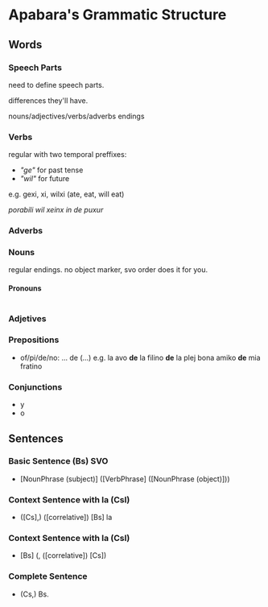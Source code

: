# Apabara's Grammatic Structure

## Words

### Speech Parts

need to define speech parts.

differences they'll have. 

nouns/adjectives/verbs/adverbs endings

### Verbs

regular with two temporal preffixes:

* *"ge"* for past tense
* *"wil"* for future

e.g. gexi, xi, wilxi (ate, eat, will eat)

*porabili wil xeinx in de puxur*

### Adverbs

### Nouns

regular endings. no object marker, svo order does it for you.

#### Pronouns

<table style="text-align:center">
  
</table>

### Adjetives

### Prepositions

* of/pi/de/no: ... de (...)
e.g. la avo **de** la filino **de** la plej bona amiko **de** mia fratino

### Conjunctions

* y
* o

## Sentences

### Basic Sentence (Bs) SVO

* \[NounPhrase (subject)\] (\[VerbPhrase\] (\[NounPhrase (object)\]))

### Context Sentence with la (Csl)

* (\[Cs\],) (\[correlative\]) \[Bs\] la

### Context Sentence with la (Csl)

* \[Bs\] (, (\[correlative\]) \[Cs\])

### Complete Sentence

* (Cs,) Bs.